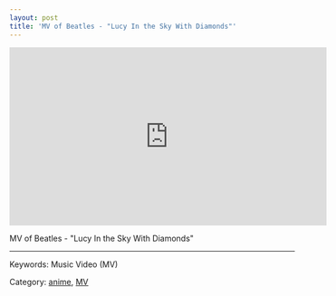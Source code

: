 ```yaml
---
layout: post
title: 'MV of Beatles - "Lucy In the Sky With Diamonds"'
---
```



<div class="tanasinn_contents" style="text-align: center;">
<iframe width="560" height="315" src="https://www.youtube.com/embed/NXXkq7l-wZg" frameborder="0" allow="accelerometer; autoplay; encrypted-media; gyroscope; picture-in-picture" allowfullscreen></iframe>
</div>


MV of Beatles - "Lucy In the Sky With Diamonds"

---

Keywords: Music Video (MV)

Category: [anime](/lists/anime_list.html), [MV](/lists/MV_list.html)

